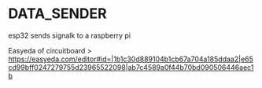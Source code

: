 # DATA_SENDER
esp32 sends signalk to a raspberry pi

Easyeda of circuitboard >
https://easyeda.com/editor#id=|1b1c30d889104b1cb67a704a185ddaa2|e65cd99bff0247279755d23965522098|ab7c4589a0f44b70bd090506446aec1b
